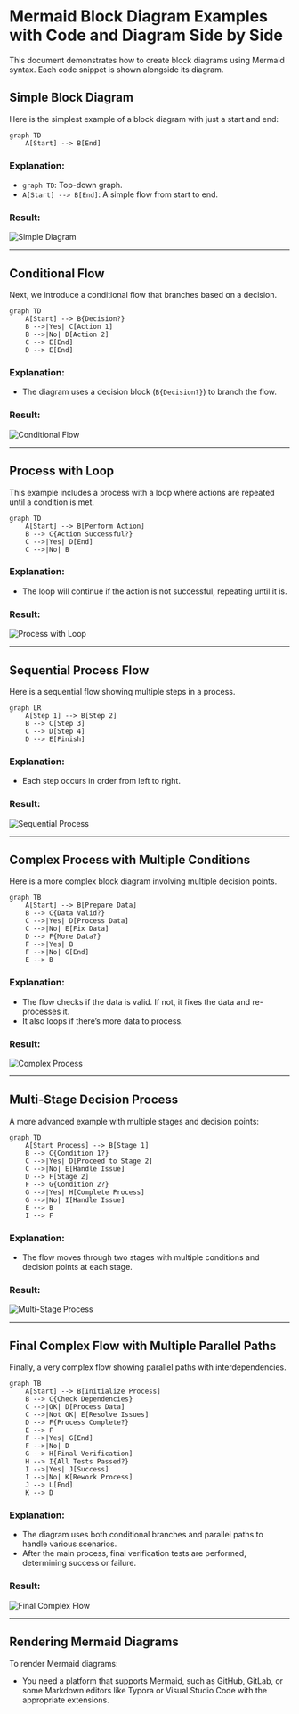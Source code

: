 
# Mermaid Block Diagram Examples with Code and Diagram Side by Side

This document demonstrates how to create block diagrams using Mermaid syntax. Each code snippet is shown alongside its diagram.

## Simple Block Diagram

Here is the simplest example of a block diagram with just a start and end:

```mermaid
graph TD
    A[Start] --> B[End]
```

### Explanation:
- `graph TD`: Top-down graph.
- `A[Start] --> B[End]`: A simple flow from start to end.

### Result:
![Simple Diagram](https://via.placeholder.com/250x100.png?text=Simple+Diagram)

---

## Conditional Flow

Next, we introduce a conditional flow that branches based on a decision.

```mermaid
graph TD
    A[Start] --> B{Decision?}
    B -->|Yes| C[Action 1]
    B -->|No| D[Action 2]
    C --> E[End]
    D --> E[End]
```

### Explanation:
- The diagram uses a decision block (`B{Decision?}`) to branch the flow.

### Result:
![Conditional Flow](https://via.placeholder.com/250x100.png?text=Conditional+Flow)

---

## Process with Loop

This example includes a process with a loop where actions are repeated until a condition is met.

```mermaid
graph TD
    A[Start] --> B[Perform Action]
    B --> C{Action Successful?}
    C -->|Yes| D[End]
    C -->|No| B
```

### Explanation:
- The loop will continue if the action is not successful, repeating until it is.

### Result:
![Process with Loop](https://via.placeholder.com/250x100.png?text=Process+with+Loop)

---

## Sequential Process Flow

Here is a sequential flow showing multiple steps in a process.

```mermaid
graph LR
    A[Step 1] --> B[Step 2]
    B --> C[Step 3]
    C --> D[Step 4]
    D --> E[Finish]
```

### Explanation:
- Each step occurs in order from left to right.

### Result:
![Sequential Process](https://via.placeholder.com/250x100.png?text=Sequential+Process)

---

## Complex Process with Multiple Conditions

Here is a more complex block diagram involving multiple decision points.

```mermaid
graph TB
    A[Start] --> B[Prepare Data]
    B --> C{Data Valid?}
    C -->|Yes| D[Process Data]
    C -->|No| E[Fix Data]
    D --> F{More Data?}
    F -->|Yes| B
    F -->|No| G[End]
    E --> B
```

### Explanation:
- The flow checks if the data is valid. If not, it fixes the data and re-processes it.
- It also loops if there’s more data to process.

### Result:
![Complex Process](https://via.placeholder.com/250x100.png?text=Complex+Process)

---

## Multi-Stage Decision Process

A more advanced example with multiple stages and decision points:

```mermaid
graph TD
    A[Start Process] --> B[Stage 1]
    B --> C{Condition 1?}
    C -->|Yes| D[Proceed to Stage 2]
    C -->|No| E[Handle Issue]
    D --> F[Stage 2]
    F --> G{Condition 2?}
    G -->|Yes| H[Complete Process]
    G -->|No| I[Handle Issue]
    E --> B
    I --> F
```

### Explanation:
- The flow moves through two stages with multiple conditions and decision points at each stage.

### Result:
![Multi-Stage Process](https://via.placeholder.com/250x100.png?text=Multi-Stage+Process)

---

## Final Complex Flow with Multiple Parallel Paths

Finally, a very complex flow showing parallel paths with interdependencies.

```mermaid
graph TB
    A[Start] --> B[Initialize Process]
    B --> C{Check Dependencies}
    C -->|OK| D[Process Data]
    C -->|Not OK| E[Resolve Issues]
    D --> F{Process Complete?}
    E --> F
    F -->|Yes| G[End]
    F -->|No| D
    G --> H[Final Verification]
    H --> I{All Tests Passed?}
    I -->|Yes| J[Success]
    I -->|No| K[Rework Process]
    J --> L[End]
    K --> D
```

### Explanation:
- The diagram uses both conditional branches and parallel paths to handle various scenarios.
- After the main process, final verification tests are performed, determining success or failure.

### Result:
![Final Complex Flow](https://via.placeholder.com/250x100.png?text=Final+Complex+Flow)

---

## Rendering Mermaid Diagrams

To render Mermaid diagrams:
- You need a platform that supports Mermaid, such as GitHub, GitLab, or some Markdown editors like Typora or Visual Studio Code with the appropriate extensions.
